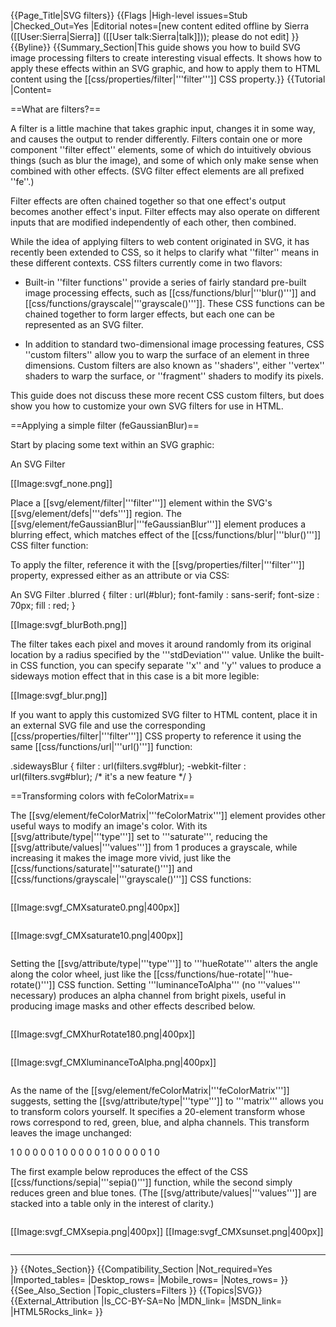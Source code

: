 {{Page_Title|SVG filters}}
{{Flags
|High-level issues=Stub
|Checked_Out=Yes
|Editorial notes=[new content edited offline by Sierra ([[User:Sierra|Sierra]] ([[User talk:Sierra|talk]])); please do not edit]
}}
{{Byline}}
{{Summary_Section|This guide shows you how to build SVG image processing filters to create interesting visual effects. It shows how to apply these effects within an SVG graphic, and how to apply them to HTML content using the [[css/properties/filter|'''filter''']] CSS property.}}
{{Tutorial
|Content=

==What are filters?==

A filter is a little machine that takes graphic input, changes it in
some way, and causes the output to render differently. Filters contain
one or more component ''filter effect'' elements, some of which do
intuitively obvious things (such as blur the image), and some of which
only make sense when combined with other effects. (SVG filter effect
elements are all prefixed ''fe''.)

Filter effects are often chained together so that one effect's output
becomes another effect's input. Filter effects may also operate on
different inputs that are modified independently of each other, then
combined.

While the idea of applying filters to web content originated in SVG,
it has recently been extended to CSS, so it helps to clarify what
''filter'' means in these different contexts.  CSS filters currently
come in two flavors:

* Built-in ''filter functions'' provide a series of fairly standard pre-built image processing effects, such as [[css/functions/blur|'''blur()''']] and [[css/functions/grayscale|'''grayscale()''']]. These CSS functions can be chained together to form larger effects, but each one can be represented as an SVG filter.

* In addition to standard two-dimensional image processing features, CSS ''custom filters'' allow you to warp the surface of an element in three dimensions. Custom filters are also known as ''shaders'', either ''vertex'' shaders to warp the surface, or ''fragment'' shaders to modify its pixels.

This guide does not discuss these more recent CSS custom filters, but
does show you how to customize your own SVG filters for use in HTML.

==Applying a simple filter (feGaussianBlur)==

Start by placing some text within an SVG graphic:

<syntaxhighlight lang="xml">
<text class="blurred" x="30" y="100">An SVG Filter</text>
</syntaxhighlight>

[[Image:svgf_none.png]]

Place a [[svg/element/filter|'''filter''']] element within the SVG's
[[svg/element/defs|'''defs''']] region. The
[[svg/element/feGaussianBlur|'''feGaussianBlur''']] element produces a
blurring effect, which matches effect of the
[[css/functions/blur|'''blur()''']] CSS filter function:

<syntaxhighlight lang="xml">
<filter id="blur">
  <feGaussianBlur stdDeviation="10">
</filter>
</syntaxhighlight>

To apply the filter, reference it with the
[[svg/properties/filter|'''filter''']] property, expressed either as
an attribute or via CSS:

<syntaxhighlight lang="xml">
<text class="blurred" filter="url(#blur)" x="30" y="100">An SVG Filter</text>
</syntaxhighlight>

<syntaxhighlight lang="css">
.blurred {
    filter      : url(#blur);
    font-family : sans-serif;
    font-size   : 70px;
    fill        : red;
}
</syntaxhighlight>

[[Image:svgf_blurBoth.png]]

The filter takes each pixel and moves it around randomly from its
original location by a radius specified by the '''stdDeviation'''
value.  Unlike the built-in CSS function, you can specify separate
''x'' and ''y'' values to produce a sideways motion effect that in
this case is a bit more legible:

<syntaxhighlight lang="xml">
<filter id="blur">
  <feGaussianBlur stdDeviation="10 1">
</filter>
</syntaxhighlight>

[[Image:svgf_blur.png]]

If you want to apply this customized SVG filter to HTML content, place
it in an external SVG file and use the corresponding
[[css/properties/filter|'''filter''']] CSS property to reference it
using the same [[css/functions/url|'''url()''']] function:

<syntaxhighlight lang="css">
.sidewaysBlur {
    filter         : url(filters.svg#blur);
    -webkit-filter : url(filters.svg#blur); /* it's a new feature */
}
</syntaxhighlight>

<!--

==Modifying colors with feComponentTransfer==

The [[svg/element/feComponentTransfer|'''feComponentTransfer''']]
element allows you to run different functions to modify each RGBA
''component'' each pixel represents

[[svg/element/feFuncR|'''feFuncR''']]
[[svg/element/feFuncG|'''feFuncG''']]
[[svg/element/feFuncB|'''feFuncB''']]
[[svg/element/feFuncA|'''feFuncA''']]

-->

==Transforming colors with feColorMatrix==

The [[svg/element/feColorMatrix|'''feColorMatrix''']] element provides
other useful ways to modify an image's color. With its
[[svg/attribute/type|'''type''']] set to '''saturate''', reducing the
[[svg/attribute/values|'''values''']] from 1 produces a grayscale,
while increasing it makes the image more vivid, just like the
[[css/functions/saturate|'''saturate()''']] and
[[css/functions/grayscale|'''grayscale()''']] CSS functions:

<div style="display:inline-block">

<syntaxhighlight lang="xml">
<filter id="saturate">
  <feColorMatrix type="saturate" values="0"/>
</filter>
</syntaxhighlight>

[[Image:svgf_CMXsaturate0.png|400px]]

</div>

<div style="display:inline-block">

<syntaxhighlight lang="xml">
<filter id="saturate">
  <feColorMatrix type="saturate" values="10"/>
</filter>
</syntaxhighlight>

[[Image:svgf_CMXsaturate10.png|400px]]

</div>

Setting the [[svg/attribute/type|'''type''']] to '''hueRotate'''
alters the angle along the color wheel, just like the
[[css/functions/hue-rotate|'''hue-rotate()''']] CSS function.  Setting
'''luminanceToAlpha''' (no '''values''' necessary) produces an alpha
channel from bright pixels, useful in producing image masks and other
effects described below.

<div style="display:inline-block">

<syntaxhighlight lang="xml">
<filter id="hue-rotate">
  <feColorMatrix type="hueRotate" values="180"/>
</filter>
</syntaxhighlight>

[[Image:svgf_CMXhurRotate180.png|400px]]

</div>

<div style="display:inline-block">

<syntaxhighlight lang="xml">
<filter id="hue-rotate">
  <feColorMatrix type="luminanceToAlpha"/>
</filter>
</syntaxhighlight>

[[Image:svgf_CMXluminanceToAlpha.png|400px]]

</div>

As the name of the [[svg/element/feColorMatrix|'''feColorMatrix''']]
suggests, setting the [[svg/attribute/type|'''type''']] to
'''matrix''' allows you to transform colors yourself. It specifies a
20-element transform whose rows correspond to red, green, blue, and
alpha channels. This transform leaves the image unchanged:

<div style="display:inline-block">
 1 0 0 0 0
 0 1 0 0 0
 0 0 1 0 0
 0 0 0 1 0  
</div>

The first example below reproduces the effect of the CSS
[[css/functions/sepia|'''sepia()''']] function, while the second
simply reduces green and blue tones. (The
[[svg/attribute/values|'''values''']] are stacked into a table only in
the interest of clarity.)

<div style="display:inline-block">

<syntaxhighlight lang="xml">
<filter id="sepia">
  <feColorMatrix 
    type="matrix" 
    values=".343 .669 .119 0 0 
            .249 .626 .130 0 0
            .172 .334 .111 0 0
            .000 .000 .000 1 0 "/>
</filter>
</syntaxhighlight>

[[Image:svgf_CMXsepia.png|400px]]

</div>

<div style="display:inline-block">

<syntaxhighlight lang="xml">
<filter id="dusk">
  <feColorMatrix 
    type="matrix" 
    values="1.0 0   0   0   0
            0   0.2 0   0   0 
            0   0   0.2 0   0 
            0   0   0   1.0 0 "/>
</filter>
</syntaxhighlight>

[[Image:svgf_CMXsunset.png|400px]]

</div>

___

<!--

====




==Modifying pixel components (feComponentTransfer)==



<syntaxhighlight lang="xml">
<filter id="invert">
<feComponentTransfer>
  <feFuncR type="table" tableValues="1 0"/>
  <feFuncG type="table" tableValues="1 0"/>
  <feFuncB type="table" tableValues="1 0"/>
</feComponentTransfer>
</filter>
</syntaxhighlight>



<syntaxhighlight lang="xml">
<filter id="opacity">
<feComponentTransfer>
<feFuncA type="table" tableValues="0 [amount]"/>
</feComponentTransfer>
</filter>
</syntaxhighlight>



<syntaxhighlight lang="xml">
<filter id="brightness">
<feComponentTransfer>
<feFuncR type="linear" slope="[amount]"/>
<feFuncG type="linear" slope="[amount]"/>
<feFuncB type="linear" slope="[amount]"/>
</feComponentTransfer>
</filter>
</syntaxhighlight>



<syntaxhighlight lang="xml">
<filter id="contrast">
<feComponentTransfer>
<feFuncR type="linear" slope="[amount]" intercept="-(0.5 * [amount] + 0.5)"/>
<feFuncG type="linear" slope="[amount]" intercept="-(0.5 * [amount] + 0.5)"/>
<feFuncB type="linear" slope="[amount]" intercept="-(0.5 * [amount] + 0.5)"/>
</feComponentTransfer>
</filter>
</syntaxhighlight>

==Drop shadow (feOffset, feMerge, feComposite)==

<syntaxhighlight lang="xml">
<filter id="drop-shadow">
<feGaussianBlur in="[alpha-channel-of-input]" stdDeviation="[radius]"/>
<feOffset dx="[offset-x]" dy="[offset-y]" result="offsetblur"/>
<feFlood flood-color="[color]"/>
<feComposite in2="offsetblur" operator="in"/>
<feMerge>
<feMergeNode/>
<feMergeNode in="[input-image]"/>
</feMerge>
</filter>
</syntaxhighlight>

==A warp effect (feTurbulence, feDisplacementMap, feComposite)==

<syntaxhighlight lang="xml">
<filter id="textFilter" >
  <feTurbulence type="fractalNoise" baseFrequency="0.015" numOctaves="2" result="turbulence_3" data-filterId="3" />
  <feDisplacementMap xChannelSelector="R" yChannelSelector="G" in="SourceGraphic" in2="turbulence_3" scale="45" />
  <feGaussianBlur stdDeviation="10" />
  <feSpecularLighting specularExponent="20" surfaceScale="5">
    <feDistantLight elevation="28" azimuth="220" />
  </feSpecularLighting>
  <feComposite operator="in" in2="inputB" />
  <feComposite operator="arithmetic" k2="1" k3="1" in2="inputB" />
</filter>
</syntaxhighlight>

==Bevel effects (feSpecularLighting)==

==(feDiffuseLighting, feDistantLight)==

<syntaxhighlight lang="xml">
<filter id="pictureFilter" >
  <feColorMatrix type="luminanceToAlpha" />
<feDiffuseLighting diffuseConstant="1" surfaceScale="10" result="diffuse3">
<feDistantLight elevation="28" azimuth="45" /></feDiffuseLighting>
<feComposite operator="in" in2="inputTo_3" />
</filter>
</syntaxhighlight>


___


!!!

http://www.svgbasics.com/filters1.html

http://docs.gimp.org/en/plug-in-convmatrix.html


[[css/functions/blur|'''blur()''']],
[[css/functions/brightness|'''brightness()''']],
[[css/functions/contrast|'''contrast()''']],
[[css/functions/drop-shadow|'''drop-shadow()''']],
[[css/functions/grayscale|'''grayscale()''']],
[[css/functions/hue-rotate|'''hue-rotate()''']],
[[css/functions/invert|'''invert()''']],
[[css/functions/opacity|'''opacity()''']],
[[css/functions/saturate|'''saturate()''']], and
[[css/functions/sepia|'''sepia()''']].  All of these CSS effects can
be defined as SVG filters.

CSS

SVG filters

CSS filters

it may help to distinguish ''SVG filters'' from more recent ''CSS
filters''.

Before focusing on SVG filters, it may help to understand how they compare to

Several kinds of ''filter'' are now available:

* SVG

Applying a filter to a graphic element changes how it renders. Filters
typically

The word ''filter'' has come to


You can use filters to blur images,


Filters

SVG filters are collections of ''filter effects''

==Applying SVG filters in HTML==

==Applying filters in SVG==

* feGaussianBlur: motion blur

* feComponentTransfer
    feFuncR
    feFuncG
    feFuncB
    feFuncA

o feImage: places an image
o feTile

o feBlend

* feOffset
* feFlood: applies fill color

o feMorphology [http://www.cs.auckland.ac.nz/courses/compsci773s1c/lectures/ImageProcessing-html/topic4.htm]

* feTurbulence
* feDisplacementMap
* feComposite
* feColorMatrix
o feConvolveMatrix

* feDiffuseLighting
    light source
* feSpecularLighting
    light source
* feMerge
    feMergeNode
    feMergeNode


==Applying SVG filters with CSS==

==Chained filters==

==Blending channels==

==Filter regions==

==Light sources==

Filter Effects properties:
* [[svg/properties/enable-background|'''enable-background''']]
* '''filter'''
* [[svg/properties/flood-color|'''flood-color''']]
* [[svg/properties/flood-opacity|'''flood-opacity''']]
* [[svg/properties/lighting-color|'''lighting-color''']]

37.10. drop-shadow

15 Filter Effects
15.1 Introduction
15.2 An example
15.3 The 'filter' element
15.4 The 'filter' property
15.5 Filter effects region
15.6 Accessing the background image
15.7 Filter primitives overview
15.7.1 Overview
15.7.2 Common attributes
15.7.3 Filter primitive subregion
15.8 Light source elements and properties
15.8.1 Introduction
15.8.2 Light source 'feDistantLight'
15.8.3 Light source 'fePointLight'
15.8.4 Light source 'feSpotLight'
15.8.5 The 'lighting-color' property
15.9 Filter primitive 'feBlend'
15.10 Filter primitive 'feColorMatrix'
15.11 Filter primitive 'feComponentTransfer'
15.12 Filter primitive 'feComposite'
15.13 Filter primitive 'feConvolveMatrix'
15.14 Filter primitive 'feDiffuseLighting'
15.15 Filter primitive 'feDisplacementMap'
15.16 Filter primitive 'feFlood'
15.17 Filter primitive 'feGaussianBlur'
15.18 Filter primitive 'feImage'
15.19 Filter primitive 'feMerge'
15.20 Filter primitive 'feMorphology'
15.21 Filter primitive 'feOffset'
15.22 Filter primitive 'feSpecularLighting'
15.23 Filter primitive 'feTile'
15.24 Filter primitive 'feTurbulence'
-->

}}
{{Notes_Section}}
{{Compatibility_Section
|Not_required=Yes
|Imported_tables=
|Desktop_rows=
|Mobile_rows=
|Notes_rows=
}}
{{See_Also_Section
|Topic_clusters=Filters
}}
{{Topics|SVG}}
{{External_Attribution
|Is_CC-BY-SA=No
|MDN_link=
|MSDN_link=
|HTML5Rocks_link=
}}